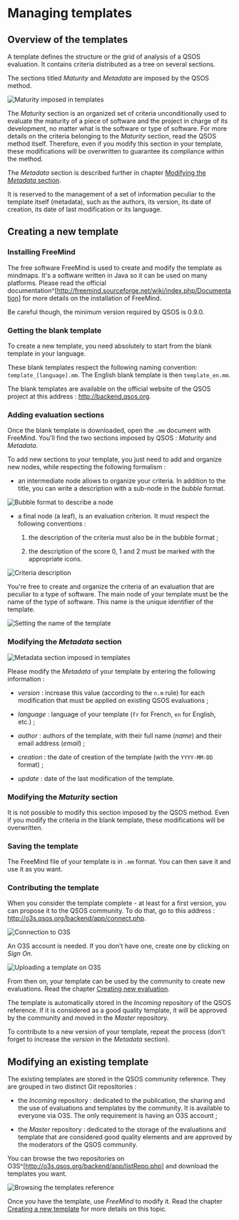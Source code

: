 # Managing templates

## Overview of the templates

A template defines the structure or the grid of analysis of a QSOS evaluation. It contains criteria distributed as a tree on several sections.

The sections titled _Maturity_ and _Metadata_ are imposed by the QSOS method.

![_Maturity_ imposed in templates](../Images/template-maturity_en.png)

The _Maturity_ section is an organized set of criteria unconditionally used to evaluate the maturity of a piece of software and the project in charge of its development, no matter what is the software or type of software. For more details on the criteria belonging to the _Maturity_ section, read the QSOS method itself. Therefore, even if you modify this section in your template, these modifications will be overwritten to guarantee its compliance within the method.

The _Metadata_ section is described further in chapter [Modifying the _Metadata_ section](#modifying-metadata-section).

It is reserved to the management of a set of information peculiar to the template itself (metadata), such as the authors, its version, its date of creation, its date of last modification or its language.

## Creating a new template

### Installing FreeMind

The free software FreeMind is used to create and modify the template as mindmaps. It's a software written in Java so it can be used on many platforms. Please read the official documentation^[<http://freemind.sourceforge.net/wiki/index.php/Documentation>] for more details on the installation of FreeMind.

Be careful though, the minimum version required by QSOS is 0.9.0.

### Getting the blank template

To create a new template, you need absolutely to start from the blank template in your language.

These blank templates respect the following naming convention: `template_[language].mm`. The English blank template is then `template_en.mm`.

The blank templates are available on the official website of the QSOS project at this address : <http://backend.qsos.org>.

### Adding evaluation sections

Once the blank template is downloaded, open the `.mm` document with FreeMind. You'll find the two sections imposed by QSOS : _Maturity_ and _Metadata_.

To add new sections to your template, you just need to add and organize new nodes, while respecting the following formalism :

* an intermediate node allows to organize your criteria. In addition to the title, you can write a description with a sub-node in the _bubble_ format.

![_Bubble_ format to describe a node](../Images/template-bubble_en.png)

* a final node (a leaf), is an evaluation criterion. It must respect the following conventions :

    1. the description of the criteria must also be in the bubble format ;

    2. the description of the score 0, 1 and 2 must be marked with the appropriate icons.

![Criteria description](../Images/template-icons_en.png)

You're free to create and organize the criteria of an evaluation that are peculiar to a type of software. The main node of your template must be the name of the type of software. This name is the unique identifier of the template.

![Setting the name of the template](../Images/template-name_en.png)

### Modifying the _Metadata_ section

![_Metadata_ section imposed in templates](../Images/template-metadata_en.png)

Please modify the _Metadata_ of your template by entering the following information :

* _version_ : increase this value (according to the `n.m` rule) for each modification that must be applied on existing QSOS evaluations ;

* _language_ : language of your template (`fr` for French, `en` for English, etc.) ;

* _author_ : authors of the template, with their full name (_name_) and their email address (_email_) ;

* _creation_ : the date of creation of the template (with the `YYYY-MM-DD` format) ;

* _update_ : date of the last modification of the template.

### Modifying the _Maturity_ section

It is not possible to modify this section imposed by the QSOS method. Even if you modify the criteria in the blank template, these modifications will be overwritten.

### Saving the template

The FreeMind file of your template is in `.mm` format. You can then save it and use it as you want.

### Contributing the template

When you consider the template complete - at least for a first version, you can propose it to the QSOS community. To do that, go to this address : <http://o3s.qsos.org/backend/app/connect.php>. 

![Connection to O3S](../Images/o3s-connect_en.png)

An O3S account is needed. If you don't have one, create one by clicking on _Sign On_.

![Uploading a template on O3S](../Images/o3s-upload_en.png)

From then on, your template can be used by the community to create new evaluations. Read the chapter [Creating new evaluation](#creating-new-evaluation).

The template is automatically stored in the _Incoming_ repository of the QSOS reference. If it is considered as a good quality template, it will be approved by the community and moved in the _Master_ repository.

To contribute to a new version of your template, repeat the process (don't forget to increase the _version_ in the _Metadata_ section).

## Modifying an existing template

The existing templates are stored in the QSOS community reference. They are grouped in two distinct Git repositories :

* the *Incoming* repository : dedicated to the publication, the sharing and the use of evaluations and templates by the community. It is available to everyone via O3S. The only requirement is having an O3S account ;

* the *Master* repository : dedicated to the storage of the evaluations and template that are considered good quality elements and are approved by the moderators of the QSOS community.

You can browse the two repositories on O3S^[<http://o3s.qsos.org/backend/app/listRepo.php>] and download the templates you want.

![Browsing the templates reference](../Images/o3s-list-templates_en.png)

Once you have the template, use _FreeMind_ to modify it. Read the chapter [Creating a new template](#creating-a-new-template) for more details on this topic.

